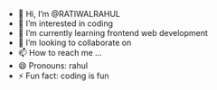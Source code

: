 - 👋 Hi, I’m @RATIWALRAHUL
- 👀 I’m interested in coding
- 🌱 I’m currently learning frontend web development
- 💞️ I’m looking to collaborate on 
- 📫 How to reach me ...
- 😄 Pronouns: rahul
- ⚡ Fun fact: coding is fun 

<!---
RATIWALRAHUL/RATIWALRAHUL is a ✨ special ✨ repository because its `README.md` (this file) appears on your GitHub profile.
You can click the Preview link to take a look at your changes.
--->
